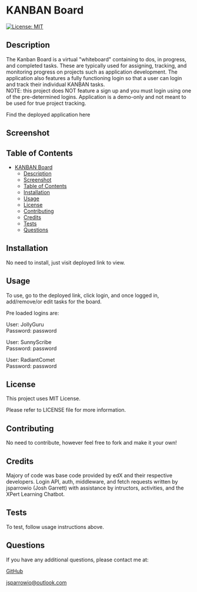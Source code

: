 # KANBAN Board

[![License: MIT](https://img.shields.io/badge/License-MIT-yellow.svg)](https://opensource.org/licenses/MIT)
                 
## Description
  
The Kanban Board is a virtual "whiteboard" containing to dos, in progress, and completed tasks. These are typically used for assigning, tracking, and monitoring progress on projects such as application development. The application also features a fully functioning login so that a user can login and track their individual KANBAN tasks.\
NOTE: this project does NOT feature a sign up and you must login using one of the pre-determined logins. Application is a demo-only and not meant to be used for true project tracking.

Find the deployed application here

## Screenshot
  
## Table of Contents
  
- [KANBAN Board](#kanban-board)
  - [Description](#description)
  - [Screenshot](#screenshot)
  - [Table of Contents](#table-of-contents)
  - [Installation](#installation)
  - [Usage](#usage)
  - [License](#license)
  - [Contributing](#contributing)
  - [Credits](#credits)
  - [Tests](#tests)
  - [Questions](#questions)
  
## Installation
  
No need to install, just visit deployed link to view.
  
## Usage
  
To use, go to the deployed link, click login, and once logged in, add/remove/or edit tasks for the board. 

Pre loaded logins are:

User: JollyGuru\
Password: password

User: SunnyScribe\
Password: password

User: RadiantComet\
Password: password

## License
This project uses MIT License.

Please refer to LICENSE file for more information.
 
## Contributing
  
No need to contribute, however feel free to fork and make it your own!
  
## Credits
  
Majory of code was base code provided by edX and their respective developers. Login API, auth, middleware, and fetch requests written by jsparrowio (Josh Garrett) with assistance by intructors, activities, and the XPert Learning Chatbot.
  
## Tests
  
To test, follow usage instructions above.
  
## Questions
  
If you have any additional questions, please contact me at:
  
[GitHub](https://www.github.com/jsparrowio)
  
[jsparrowio@outlook.com](mailto:jsparrowio@outlook.com)